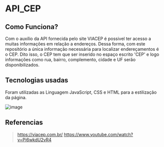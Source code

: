 # API_CEP


## Como Funciona?
  Com o auxílio da API fornecida pelo site VIACEP é possivel ter acesso a muitas informações em relação a endereços. Dessa forma, com este repositório a única informação necessária para localizar endereçamentos é o CEP. Dito isso, o CEP tem que ser inserido no espaço escrito 'CEP' e logo informações como rua, bairro, complemento, cidade e UF serão disponibilizados.


## Tecnologias usadas
  Foram utilizadas as Linguagem JavaScript, CSS e HTML para a estilização da página.

  ![image](https://user-images.githubusercontent.com/88160134/157440601-38086c1b-c3ae-47d5-8597-5bfb764fb339.png)

## Referencias
  > https://viacep.com.br/
  > https://www.youtube.com/watch?v=Pi6wkdU2vR4






